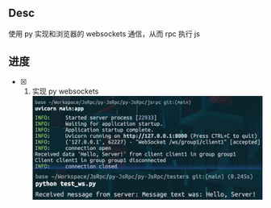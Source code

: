 ## Desc

使用 py 实现和浏览器的 websockets 通信，从而 rpc 执行 js


## 进度

- [x] 1. 实现 py websockets
![py-websockets](img/py-websockets.png)